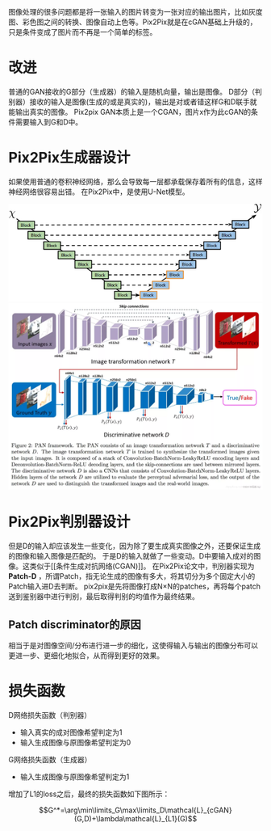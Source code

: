 图像处理的很多问题都是将一张输入的图片转变为一张对应的输出图片，比如灰度图、彩色图之间的转换、图像自动上色等。Pix2Pix就是在cGAN基础上升级的，只是条件变成了图片而不再是一个简单的标签。

# 改进
普通的GAN接收的G部分（生成器）的输入是随机向量，输出是图像。
D部分（判别器）接收的输入是图像(生成的或是真实的)，输出是对或者错这样G和D联手就能输出真实的图像。
Pix2pix GAN本质上是一个CGAN，图片x作为此cGAN的条件需要输入到G和D中。

# Pix2Pix生成器设计
如果使用普通的卷积神经网络，那么会导致每一层都承载保存着所有的信息，这样神经网络很容易出错。
在Pix2Pix中，是使用U-Net模型。

![[Pasted image 20231222140824.png|410]](./images/20231222140824.png)
![[Pasted image 20231222133400.png|410]](./images/20231222133400.png)


# Pix2Pix判别器设计
但是D的输入却应该发生一些变化，因为除了要生成真实图像之外，还要保证生成的图像和输入图像是匹配的。
于是D的输入就做了一些变动。D中要输入成对的图像。这类似于[[条件生成对抗网络(CGAN)]]。
在Pix2Pix论文中，判别器实现为 **Patch-D** ，所谓Patch，指无论生成的图像有多大，将其切分为多个固定大小的Patch输入进D去判断。
pix2pix是先将图像打成N×N的patches，再将每个patch送到鉴别器中进行判别，最后取得判别的均值作为最终结果。

## Patch discriminator的原因
相当于是对图像空间/分布进行进一步的细化，这使得输入与输出的图像分布可以更进一步、更细化地拟合，从而得到更好的效果。



# 损失函数

D网络损失函数（判别器）

- 输入真实的成对图像希望判定为1
- 输入生成图像与原图像希望判定为0

G网络损失函数（生成器）

- 输入生成图像与原图像希望判定为1

增加了L1的loss之后，最终的损失函数如下图所示：



$$G^*=\arg\min\limits_G\max\limits_D\mathcal{L}_{cGAN}(G,D)+\lambda\mathcal{L}_{L1}(G)$$
